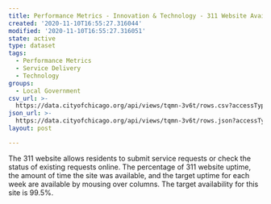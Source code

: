 ```yaml
---
title: Performance Metrics - Innovation & Technology - 311 Website Availability
created: '2020-11-10T16:55:27.316044'
modified: '2020-11-10T16:55:27.316051'
state: active
type: dataset
tags:
  - Performance Metrics
  - Service Delivery
  - Technology
groups:
  - Local Government
csv_url: >-
  https://data.cityofchicago.org/api/views/tqmn-3v6t/rows.csv?accessType=DOWNLOAD
json_url: >-
  https://data.cityofchicago.org/api/views/tqmn-3v6t/rows.json?accessType=DOWNLOAD
layout: post

---
```

The 311 website allows residents to submit service requests or check the status of existing requests online. The percentage of 311 website uptime, the amount of time the site was available, and the target uptime for each week are available by mousing over columns. The target availability for this site is 99.5%.
